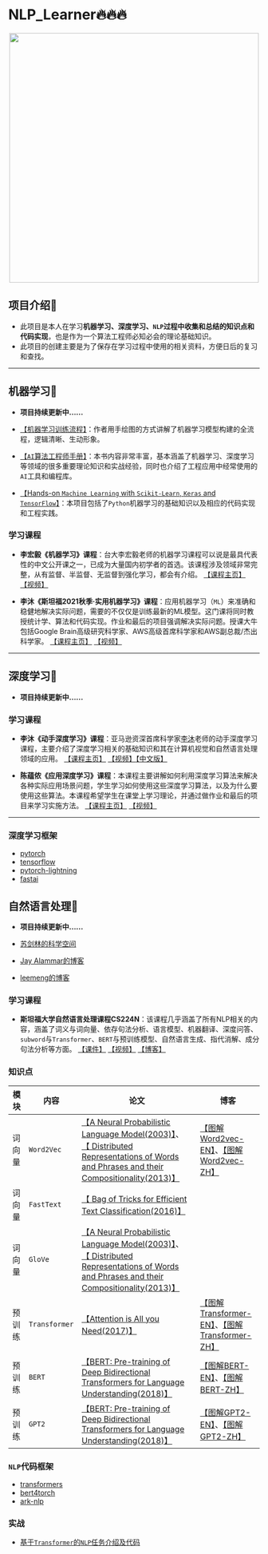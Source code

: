 # NLP_Learner🔥🔥🔥

<div align=center>
<img width="500" src="https://i0.wp.com/techvidvan.com/tutorials/wp-content/uploads/sites/2/2020/04/use-cases-of-NLP.jpg?fit=802%2C420&ssl=1"/>
</div>

## 项目介绍🍎 

- 此项目是本人在学习**机器学习、深度学习、`NLP`**过程中收集和总结的**知识点和代码实现**，也是作为一个算法工程师必知必会的理论基础知识。
- 此项目的创建主要是为了保存在学习过程中使用的相关资料，方便日后的复习和查找。

------

## 机器学习🍉

- **项目持续更新中......**

- [【机器学习训练流程】](https://mp.weixin.qq.com/s/tDn9_4-EFolRth87O-E4NA)：作者用手绘图的方式讲解了机器学习模型构建的全流程，逻辑清晰、生动形象。

- [【`AI`算法工程师手册】](http://www.huaxiaozhuan.com/)：本书内容非常丰富，基本涵盖了机器学习、深度学习等领域的很多重要理论知识和实战经验，同时也介绍了工程应用中经常使用的`AI`工具和编程库。

- [【Hands-on `Machine Learning` with `Scikit-Learn`, `Keras` and `TensorFlow`】](https://github.com/ageron/handson-ml2)：本项目包括了`Python`机器学习的基础知识以及相应的代码实现和工程实践。

### 学习课程

- **李宏毅《机器学习》课程**：台大李宏毅老师的机器学习课程可以说是最具代表性的中文公开课之一，已成为大量国内初学者的首选。该课程涉及领域非常完整，从有监督、半监督、无监督到强化学习，都会有介绍。 [【课程主页】](http://speech.ee.ntu.edu.tw/~tlkagk/courses_ML20.html) [【视频】](https://www.bilibili.com/video/BV1VE411s7Xd)

- **李沐《斯坦福2021秋季·实用机器学习》课程**：应用机器学习（`ML`）来准确和稳健地解决实际问题，需要的不仅仅是训练最新的ML模型。这门课将同时教授统计学、算法和代码实现。作业和最后的项目强调解决实际问题。授课大牛包括Google Brain高级研究科学家、AWS高级首席科学家和AWS副总裁/杰出科学家。 [【课程主页】](https://c.d2l.ai/stanford-cs329p/) [【视频】](https://space.bilibili.com/1567748478/channel/collectiondetail?sid=28144)

------

## 深度学习👼

- **项目持续更新中......**

### 学习课程

- **李沐《动手深度学习》课程**：亚马逊资深首席科学家[李沐](https://space.bilibili.com/1567748478?from=search&seid=3964477932142951372&spm_id_from=333.337.0.0)老师的动手深度学习课程，主要介绍了深度学习相关的基础知识和其在计算机视觉和自然语言处理领域的应用。 [【课程主页】](https://d2l.ai/) [【视频】](https://space.bilibili.com/1567748478/channel/seriesdetail?sid=358497)[【中文版】](https://zh.d2l.ai/)

- **陈蕴侬《应用深度学习》课程**：本课程主要讲解如何利用深度学习算法来解决各种实际应用场景问题，学生学习如何使用这些深度学习算法，以及为什么要使用这些算法。本课程希望学生在课堂上学习理论，并通过做作业和最后的项目来学习实施方法。 [【课程主页】](http://dwz.date/ahbP) [【视频】](https://www.bilibili.com/video/BV19g4y1b7vx?from=search&seid=8860161030043950732)

------

### 深度学习框架

- [pytorch](https://github.com/lyhue1991/eat_pytorch_in_20_days)
- [tensorflow](https://github.com/lyhue1991/eat_tensorflow2_in_30_days)
- [pytorch-lightning](https://github.com/PyTorchLightning/pytorch-lightning)
- [fastai](https://github.com/fastai/fastai)

## 自然语言处理🍊

- **项目持续更新中......**

- [苏剑林的科学空间](https://spaces.ac.cn/)

- [Jay Alammar的博客](https://jalammar.github.io/)

- [leemeng的博客](https://leemeng.tw/index.html#blog)

### 学习课程

- **斯坦福大学自然语言处理课程CS224N**：该课程几乎涵盖了所有NLP相关的内容，涵盖了词义与词向量、依存句法分析、语言模型、机器翻译、深度问答、`subword`与`Transformer`、`BERT`与预训练模型、自然语言生成、指代消解、成分句法分析等方面。 [【课件】](https://github.com/Forest-Scorpio/NLP_Learner/tree/master/NLP/CS224N/Lectures)  [【视频】](https://www.bilibili.com/video/BV1Eb411H7Pq) [【博客】](https://bitjoy.net/?s=CS224N)

### 知识点

| 模块     | 内容                                                         | 论文                          | 博客                |
| -------- | ------------------------------------------------------------ | ---------------------------- | -------------------- |
| 词向量   | `Word2Vec` | [【A Neural Probabilistic Language Model(2003)】](http://www.jmlr.org/papers/volume3/bengio03a/bengio03a.pdf)、 [【 Distributed Representations of Words and Phrases and their Compositionality(2013)】](https://papers.nips.cc/paper/5021-distributed-representations-of-words-and-phrases-and-their-compositionality.pdf) | [【图解Word2vec-EN】](https://jalammar.github.io/illustrated-word2vec/)、[【图解Word2vec-ZH】](https://blog.csdn.net/fengdu78/article/details/109475859) |
| 词向量   | `FastText` | [【 Bag of Tricks for Efficient Text Classification(2016)】](http://xxx.itp.ac.cn/pdf/1607.01759.pdf) |  |
| 词向量   | `GloVe` | [【A Neural Probabilistic Language Model(2003)】](http://www.jmlr.org/papers/volume3/bengio03a/bengio03a.pdf)、 [【 Distributed Representations of Words and Phrases and their Compositionality(2013)】](https://papers.nips.cc/paper/5021-distributed-representations-of-words-and-phrases-and-their-compositionality.pdf) |  |
| 预训练   | `Transformer` | [【Attention is All you Need(2017)】](https://readpaper.com/paper/2963403868) | [【图解Transformer-EN】](http://jalammar.github.io/illustrated-transformer/)、[【图解Transformer-ZH】](https://zhuanlan.zhihu.com/p/196642078) |
| 预训练   | `BERT` | [【BERT: Pre-training of Deep Bidirectional Transformers for Language Understanding(2018)】](https://readpaper.com/paper/2963341956) | [【图解BERT-EN】](http://jalammar.github.io/illustrated-bert/)、[【图解BERT-ZH】](https://zhuanlan.zhihu.com/p/266364526) |
| 预训练   | `GPT2` | [【BERT: Pre-training of Deep Bidirectional Transformers for Language Understanding(2018)】](https://readpaper.com/paper/2963341956) | [【图解GPT2-EN】](http://jalammar.github.io/illustrated-gpt2/)、[【图解GPT2-ZH】](https://zhuanlan.zhihu.com/p/264396525) |


### `NLP`代码框架

- [transformers](https://github.com/huggingface/transformers)
- [bert4torch](https://github.com/Tongjilibo/bert4torch)
- [ark-nlp](https://github.com/xiangking/ark-nlp)

### 实战

- [基于`Transformer`的`NLP`任务介绍及代码](https://github.com/datawhalechina/learn-nlp-with-transformers)

